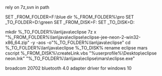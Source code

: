 
rely on 7z,svn in path

SET _FROM_FOLDER=F:\blue
dir %_FROM_FOLDER%\pro
SET _TO_FOLDER=D:\green
SET _FROM_DISK=F:
SET _TO_DISK=D:

mkdir %_TO_FOLDER%\lan\java\eclipse
7z x "%_FROM_FOLDER%\lan\java\eclipse\eclipse-jee-neon-2-win32-x86_64.zip" -y -aos -o"%_TO_FOLDER%\lan\java\eclipse"
cd %_TO_FOLDER%\lan\java\eclipse
%_TO_DISK%
rename eclipse mars
cscript %_FROM_DISK%\createLink.vbs "%userprofile%\Desktop\eclipse neon.lnk" "%_TO_FOLDER%\lan\java\eclipse\mars\eclipse.exe"


broadcom 20702 bluetooth 4.0 adapter driver for windows 10
